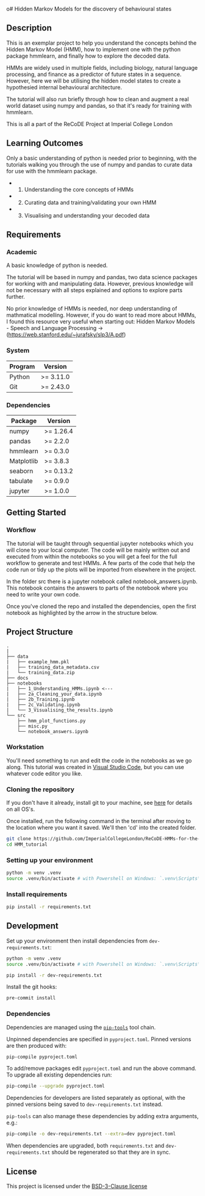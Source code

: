 o# Hidden Markov Models for the discovery of behavioural states

## Description

This is an exemplar project to help you understand the concepts behind the Hidden Markov Model (HMM), how to implement 
one with the python package hmmlearn, and finally how to explore the decoded data. 

HMMs are widely used in multiple fields, including biology, natural language processing, and finance as a predictor
of future states in a sequence. However, here we will be utilising the hidden model states to create a hypothesied
internal behavioural architecture.

The tutorial will also run briefly through how to clean and augment a real world dataset using numpy and pandas, 
so that it's ready for training with hmmlearn.

This is all a part of the ReCoDE Project at Imperial College London

## Learning Outcomes

Only a basic understanding of python is needed prior to beginning, with the tutorials walking you through the 
use of numpy and pandas to curate data for use with the hmmlearn package.

- 1. Understanding the core concepts of HMMs
- 2. Curating data and training/validating your own HMM
- 3. Visualising and understanding your decoded data

## Requirements

### Academic

A basic knowledge of python is needed.

The tutorial will be based in numpy and pandas, two data science packages for working with and manipulating data.
However, previous knowledge will not be necessary with all steps explained and options to explore parts further.

No prior knowledge of HMMs is needed, nor deep understanding of mathmatical modelling. However, if you do want to read more about 
HMMs, I found this resource very useful when starting out:
Hidden Markov Models - Speech and Language Processing  -> (https://web.stanford.edu/~jurafsky/slp3/A.pdf)


### System

| Program                  | Version                  |
| ------------------------ | ------------------------ |
| Python                   | >= 3.11.0                |
| Git                      | >= 2.43.0             



### Dependencies

| Package                  | Version                  |
| ------------------------ | ------------------------ |
| numpy                    | >= 1.26.4                |
| pandas                   | >= 2.2.0                 |
| hmmlearn                 | >= 0.3.0                 |
| Matplotlib               | >= 3.8.3                 |
| seaborn                  | >= 0.13.2                |
| tabulate                 | >= 0.9.0                 |
| jupyter                  | >= 1.0.0                 |


## Getting Started

### Workflow

The tutorial will be taught through sequential jupyter notebooks which you will clone to your local computer.
The code will be mainly written out and executed from within the notebooks so you will get a feel for the full workflow to generate
and test HMMs. A few parts of the code that help the code run or tidy up the plots will be imported from elsewhere in the project.

In the folder src there is a jupyter notebook called notebook_answers.ipynb. This notebook contains the answers to parts of the notebook where you need to write your own code.

Once you've cloned the repo and installed the dependencies, open the first notebook as highlighted by the arrow in the structure below.

## Project Structure

```log
.
|
├── data
|   ├── example_hmm.pkl
|   ├── training_data_metadata.csv
|   └── training_data.zip
├── docs
├── notebooks
|   ├── 1_Understanding_HMMs.ipynb <---
|   ├── 2a_Cleaning_your_data.ipynb
|   ├── 2b_Training.ipynb
|   ├── 2c_Validating.ipynb
|   └── 3_Visualising_the_results.ipynb
└── src
    ├── hmm_plot_functions.py
    ├── misc.py
    └── notebook_answers.ipynb
```

### Workstation

You'll need something to run and edit the code in the notebooks as we go along. This tutorial was created in [Visual Studio Code](https://code.visualstudio.com/),
but you can use whatever code editor you like.

### Cloning the repository

If you don't have it already, install git to your machine, see [here](https://git-scm.com/book/en/v2/Getting-Started-Installing-Git) for details on all OS's.

Once installed, run the following command in the terminal after moving to the location where you want it saved. We'll then 'cd' into the created folder.

```bash
git clone https://github.com/ImperialCollegeLondon/ReCoDE-HMMs-for-the-discovery-of-behavioural-states.git HMM_tutorial
cd HMM_tutorial
```

### Setting up your environment

```bash
python -m venv .venv
source .venv/bin/activate # with Powershell on Windows: `.venv\Scripts\Activate.ps1`
```

### Install requirements

```bash
pip install -r requirements.txt
```

## Development
Set up your environment then install dependencies from `dev-requirements.txt`:

```bash
python -m venv .venv
source .venv/bin/activate # with Powershell on Windows: `.venv\Scripts\Activate.ps1`
```

```bash
pip install -r dev-requirements.txt
```

Install the git hooks:

```bash
pre-commit install
```

### Dependencies

Dependencies are managed using the [`pip-tools`] tool chain.

Unpinned dependencies are specified in `pyproject.toml`. Pinned versions are
then produced with:

```sh
pip-compile pyproject.toml
```

To add/remove packages edit `pyproject.toml` and run the above command. To
upgrade all existing dependencies run:

```sh
pip-compile --upgrade pyproject.toml
```

Dependencies for developers are listed separately as optional, with the pinned versions
being saved to `dev-requirements.txt` instead.

`pip-tools` can also manage these dependencies by adding extra arguments, e.g.:

```sh
pip-compile -o dev-requirements.txt --extra=dev pyproject.toml
```

When dependencies are upgraded, both `requirements.txt` and `dev-requirements.txt`
should be regenerated so that they are in sync.

[`pip-tools`]: https://github.com/jazzband/pip-tools

## License

This project is licensed under the [BSD-3-Clause license](LICENSE.md)
